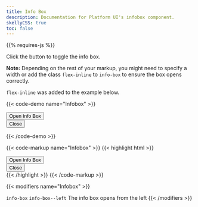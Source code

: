 ```yaml
---
title: Info Box
description: Documentation for Platform UI's infobox component.
skellyCSS: true
toc: false
---
```


<div class="mb-4">
{{% requires-js %}}
</div>

Click the button to toggle the info box. 

<i class="pi-warning text--orange"></i> **Note:** Depending on the rest of your markup, you might need to specify a width or add the class `flex-inline` to `info-box` to ensure the box opens correctly.

`flex-inline` was added to the example below.

{{< code-demo name="Infobox" >}}
<div class="info-box flex-inline">
  <button class="button toggle-hidden" role="button" aria-label="Toggle">
    Open Info Box
  </button>
  <div class="info-box__content hidden">
    <button class="button info-box__close">
      <!-- close button doesn't work -->
      Close 
      <i class="pi-times" aria-hidden="hidden"></i>
    </button>
    <p class="skeleton" data-lines="4" role="presentation"></p>
  </div>
</div>
{{< /code-demo >}}

{{< code-markup name="Infobox" >}}
{{< highlight html >}}
 <div class="info-box">
   <!-- Info Box Trigger -->
   <button class="button toggle-hidden">
     Open Info Box
   </button>
   <!-- Info Box Content -->
   <div class="info-box__content hidden">
     <button class="button info-box__close">
       Close 
       <i class="pi-times"></i>
     </button>
     <!-- Info Box content goes here! -->
   </div>
 </div>
{{< /highlight >}}
{{< /code-markup >}}

{{< modifiers name="Infobox" >}}
<tr>
  <td data-label="Base">
    <code>info-box</code>
  </td>
  <td data-label="Modifier">
    <code>info-box--left</code>
  </td>
  <td data-label="Secondary Modifier">
    <i class="pi-ban" aria-hidden="true"></i>
  </td>
  <td data-label="Data Attribute">
    <i class="pi-ban" aria-hidden="true"></i>
  </td>
  <td data-label="Behavior">
    The info box opens from the left
  </td>
</tr>
{{< /modifiers >}}
